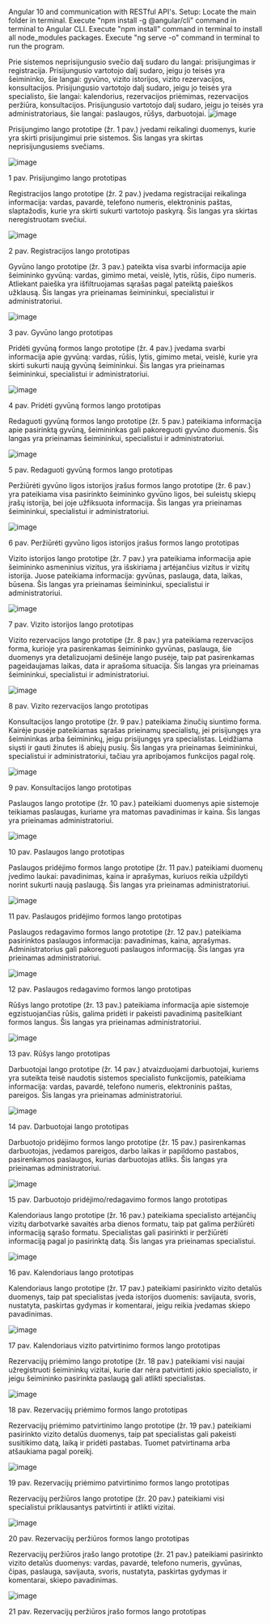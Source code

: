 Angular 10 and communication with RESTful API's.
Setup:
  Locate the main folder in terminal.
  Execute "npm install -g @angular/cli" command in terminal to Angular CLI.
  Execute "npm install" command in terminal to install all node_modules packages.
  Execute "ng serve -o" command in terminal to run the program.


Prie sistemos neprisijungusio svečio dalį sudaro du langai: prisijungimas ir registracija. Prisijungusio vartotojo dalį sudaro, jeigu jo teisės yra šeimininko, šie langai: gyvūno, vizito istorijos, vizito rezervacijos, konsultacijos. Prisijungusio vartotojo dalį sudaro, jeigu jo teisės yra specialisto, šie langai: kalendorius, rezervacijos priėmimas, rezervacijos peržiūra, konsultacijos. Prisijungusio vartotojo dalį sudaro, jeigu jo teisės yra administratoriaus, šie langai: paslaugos, rūšys, darbuotojai.
![image](https://user-images.githubusercontent.com/49523194/128635333-cb654b2b-4a3e-4e67-b095-9316c5543076.png)









Prisijungimo lango prototipe (žr. 1 pav.) įvedami reikalingi duomenys, kurie yra skirti prisijungimui prie sistemos. Šis langas yra skirtas neprisijungusiems svečiams. 

![image](https://user-images.githubusercontent.com/49523194/128635356-16fc55b0-bbff-4ac1-b6a5-a444b253f34c.png)

1 pav. Prisijungimo lango prototipas


Registracijos lango prototipe (žr. 2 pav.) įvedama registracijai reikalinga informacija: vardas, pavardė, telefono numeris, elektroninis paštas, slaptažodis, kurie yra skirti sukurti vartotojo paskyrą. Šis langas yra skirtas neregistruotam svečiui.

![image](https://user-images.githubusercontent.com/49523194/128635360-8b50d8f9-4b6e-49c2-a304-a42c0c5bc294.png)

2 pav. Registracijos lango prototipas 


Gyvūno lango prototipe (žr. 3 pav.) pateikta visa svarbi informacija apie šeimininko gyvūną: vardas, gimimo metai, veislė, lytis, rūšis, čipo numeris. Atliekant paieška yra išfiltruojamas sąrašas pagal pateiktą paieškos užklausą. Šis langas yra prieinamas šeimininkui, specialistui ir administratoriui.

![image](https://user-images.githubusercontent.com/49523194/128635384-9bffa73f-a4a6-477f-b754-74babffb13b3.png)

3 pav. Gyvūno lango prototipas


Pridėti gyvūną formos lango prototipe (žr. 4 pav.) įvedama svarbi informacija apie gyvūną: vardas, rūšis, lytis, gimimo metai, veislė, kurie yra skirti sukurti naują gyvūną šeimininkui. Šis langas yra prieinamas šeimininkui, specialistui ir administratoriui.

![image](https://user-images.githubusercontent.com/49523194/128635388-58217898-1ef0-43ff-a852-56fa03853800.png)

4 pav. Pridėti gyvūną formos lango prototipas
 
 
Redaguoti gyvūną formos lango prototipe (žr. 5 pav.) pateikiama informacija apie pasirinktą gyvūną, šeimininkas gali pakoreguoti gyvūno duomenis. Šis langas yra prieinamas šeimininkui, specialistui ir administratoriui.

![image](https://user-images.githubusercontent.com/49523194/128635396-b2395da0-23a5-4b54-a5e3-96bf2210dea6.png)

5 pav. Redaguoti gyvūną formos lango prototipas


Peržiūrėti gyvūno ligos istorijos įrašus formos lango prototipe (žr. 6 pav.) yra pateikiama visa pasirinkto šeimininko gyvūno ligos, bei suleistų skiepų įrašų istorija, bei joje užfiksuota informacija. Šis langas yra prieinamas šeimininkui, specialistui ir administratoriui.

![image](https://user-images.githubusercontent.com/49523194/128635398-e9185146-5297-4a7d-9ce0-a7ccb8ee0e14.png)

6 pav. Peržiūrėti gyvūno ligos istorijos įrašus formos lango prototipas 


Vizito istorijos lango prototipe (žr. 7 pav.) yra pateikiama informacija apie šeimininko asmeninius vizitus, yra išskiriama į artėjančius vizitus ir vizitų istorija. Juose pateikiama informacija: gyvūnas, paslauga, data, laikas, būsena. Šis langas yra prieinamas šeimininkui, specialistui ir administratoriui.

![image](https://user-images.githubusercontent.com/49523194/128635400-7ab2f343-b1cc-4af8-b0a8-aab228e3eed4.png)

7 pav. Vizito istorijos lango prototipas


Vizito rezervacijos lango prototipe (žr. 8 pav.) yra pateikiama rezervacijos forma, kurioje yra pasirenkamas šeimininko gyvūnas, paslauga, šie duomenys yra detalizuojami dešinėje lango pusėje, taip pat pasirenkamas pageidaujamas laikas, data ir aprašoma situacija. Šis langas yra prieinamas šeimininkui, specialistui ir administratoriui.

![image](https://user-images.githubusercontent.com/49523194/128635402-af3738cb-3511-4e04-9a94-af1807440d35.png)

8 pav. Vizito rezervacijos lango prototipas


Konsultacijos lango prototipe (žr. 9 pav.) pateikiama žinučių siuntimo forma. Kairėje pusėje pateikiamas sąrašas prieinamų specialistų, jei prisijungęs yra šeimininkas arba šeimininkų, jeigu prisijungęs yra specialistas. Leidžiama siųsti ir gauti žinutes iš abiejų pusių. Šis langas yra prieinamas šeimininkui, specialistui ir administratoriui, tačiau yra apribojamos funkcijos pagal rolę.

![image](https://user-images.githubusercontent.com/49523194/128635405-38a70648-4738-401d-9f32-151987b8b3a8.png)

9 pav. Konsultacijos lango prototipas


Paslaugos lango prototipe (žr. 10 pav.) pateikiami duomenys apie sistemoje teikiamas paslaugas, kuriame yra matomas pavadinimas ir kaina. Šis langas yra prieinamas administratoriui.

![image](https://user-images.githubusercontent.com/49523194/128635406-d6a986e9-5420-4a4b-8ee7-b7603380e74f.png)

10 pav. Paslaugos lango prototipas
 
 
Paslaugos pridėjimo formos lango prototipe (žr. 11 pav.) pateikiami duomenų įvedimo laukai: pavadinimas, kaina ir aprašymas, kuriuos reikia užpildyti norint sukurti naują paslaugą. Šis langas yra prieinamas administratoriui.

![image](https://user-images.githubusercontent.com/49523194/128635409-c9b54815-6a01-4e67-b5a7-d9bec5adc564.png)

11 pav. Paslaugos pridėjimo formos lango prototipas


Paslaugos redagavimo formos lango prototipe (žr. 12 pav.) pateikiama pasirinktos paslaugos informacija: pavadinimas, kaina, aprašymas. Administratorius gali pakoreguoti paslaugos informaciją. Šis langas yra prieinamas administratoriui.

![image](https://user-images.githubusercontent.com/49523194/128635410-5e5f4a8b-e2ae-41bb-8ad3-1e2e85812e08.png)

12 pav. Paslaugos redagavimo formos lango prototipas
 
 
Rūšys lango prototipe (žr. 13 pav.) pateikiama informacija apie sistemoje egzistuojančias rūšis, galima pridėti ir pakeisti pavadinimą pasitelkiant formos langus. Šis langas yra prieinamas administratoriui.

![image](https://user-images.githubusercontent.com/49523194/128635413-96e3edd6-a9e1-415d-9de7-ea93d5394826.png)

13 pav. Rūšys lango prototipas


Darbuotojai lango prototipe (žr. 14 pav.) atvaizduojami darbuotojai, kuriems yra suteikta teisė naudotis sistemos specialisto funkcijomis, pateikiama informacija: vardas, pavardė, telefono numeris, elektroninis paštas, pareigos. Šis langas yra prieinamas administratoriui.

![image](https://user-images.githubusercontent.com/49523194/128635416-e3509256-e225-4931-836c-02b679669c82.png)

14 pav. Darbuotojai lango prototipas
 
 
Darbuotojo pridėjimo formos lango prototipe (žr. 15 pav.) pasirenkamas darbuotojas, įvedamos pareigos, darbo laikas ir papildomo pastabos, pasirenkamos paslaugos, kurias darbuotojas atliks.  Šis langas yra prieinamas administratoriui.

![image](https://user-images.githubusercontent.com/49523194/128635417-7a87724b-9e7e-4788-8018-141e3c589e85.png)

15 pav. Darbuotojo pridėjimo/redagavimo formos lango prototipas
 
 
Kalendoriaus lango prototipe (žr. 16 pav.) pateikiama specialisto artėjančių vizitų darbotvarkė savaitės arba dienos formatu, taip pat galima peržiūrėti informaciją sąrašo formatu. Specialistas gali pasirinkti ir peržiūrėti informaciją pagal jo pasirinktą datą. Šis langas yra prieinamas specialistui.

![image](https://user-images.githubusercontent.com/49523194/128635551-b997e3b6-45d3-437a-b475-8cbb5f13248f.png)


16 pav. Kalendoriaus lango prototipas


Kalendoriaus lango prototipe (žr. 17 pav.) pateikiami pasirinkto vizito detalūs duomenys, taip pat specialistas įveda istorijos duomenis: savijauta, svoris, nustatyta, paskirtas gydymas ir komentarai, jeigu reikia įvedamas skiepo pavadinimas.

![image](https://user-images.githubusercontent.com/49523194/128635552-ad5abde0-9d55-4722-85d8-4718e1ccc32b.png)

17 pav. Kalendoriaus vizito patvirtinimo formos lango prototipas
 
 
Rezervacijų priėmimo lango prototipe (žr. 18 pav.) pateikiami visi naujai užregistruoti šeimininkų vizitai, kurie dar nėra patvirtinti jokio specialisto, ir jeigu šeimininko pasirinkta paslaugą gali atlikti specialistas.

![image](https://user-images.githubusercontent.com/49523194/128635557-ed9d09b1-0d30-4862-abf8-fb02a37cdef4.png)

18 pav. Rezervacijų priėmimo formos lango prototipas


Rezervacijų priėmimo patvirtinimo lango prototipe (žr. 19 pav.) pateikiami pasirinkto vizito detalūs duomenys, taip pat specialistas gali pakeisti susitikimo datą, laiką ir pridėti pastabas. Tuomet patvirtinama arba atšaukiama pagal poreikį.

![image](https://user-images.githubusercontent.com/49523194/128635559-4bd23688-7657-4ab2-a141-6b6a93a956b3.png)

19 pav. Rezervacijų priėmimo patvirtinimo formos lango prototipas
 
 
Rezervacijų peržiūros lango prototipe (žr. 20 pav.) pateikiami visi specialistui priklausantys patvirtinti ir atlikti vizitai.

![image](https://user-images.githubusercontent.com/49523194/128635566-07474225-0e97-4183-bf03-2812fe933353.png)

20 pav. Rezervacijų peržiūros formos lango prototipas


Rezervacijų peržiūros įrašo lango prototipe (žr. 21 pav.) pateikiami pasirinkto vizito detalūs duomenys: vardas, pavardė, telefono numeris, gyvūnas, čipas, paslauga, savijauta, svoris, nustatyta, paskirtas gydymas ir komentarai, skiepo pavadinimas.

![image](https://user-images.githubusercontent.com/49523194/128635569-13be7c93-6bc3-4864-9a06-696ee1b86a59.png)

21 pav. Rezervacijų peržiūros įrašo formos lango prototipas
